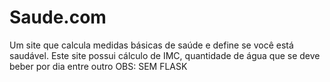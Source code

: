 # Saude.com
Um site que calcula medidas básicas de saúde e define se você está saudável. Este site possui cálculo de IMC, quantidade de água que se deve beber por dia entre outro OBS: SEM FLASK
